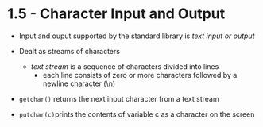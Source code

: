 # 1.5 - Character Input and Output

- Input and ouput supported by the standard library is _text input or output_
- Dealt as streams of characters

  - _text stream_ is a sequence of characters divided into lines
    - each line consists of zero or more characters followed by a newline character (\n)

- `getchar()` returns the next input character from a text stream
- `putchar(c)`prints the contents of variable c as a character on the screen
